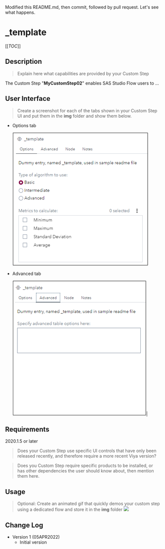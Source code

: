 Modified this README.md, then commit, followed by pull request. Let's see what happens.
# _template

[[_TOC_]]

## Description

>Explain here what capabilities are provided by your Custom Step

The Custom Step "**MyCustomStep02**" enables SAS Studio Flow users to ...

## User Interface

>Create a screenshot for each of the tabs shown in your Custom Step UI and put them in the **img** folder and show them below.

* Options tab

   ![](img/MyCustomStep02_tab1.png)

* Advanced tab

   ![](img/MyCustomStep02_tab2.png)|

## Requirements
2020.1.5 or later
> Does your Custom Step use specific UI controls that have only been released recently, and therefore require a more recent Viya version?

> Does you Custom Step require specific products to be installed, or has other dependencies the user should know about, then mention them here. 

## Usage

> Optional: Create an animated gif that quickly demos your custom step using a dedicated flow and store it in the **img** folder
![](img/_template_demo.gif)

## Change Log

* Version 1 (05APR2022)
    * Initial version
